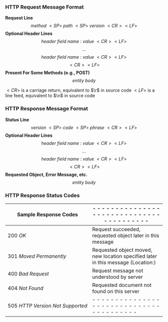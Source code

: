 
### HTTP Request Message Format

**Request Line**
$$
method~<SP>~path~<SP>~version~<CR><LF>
$$
**Optional Header Lines**
$$
header~field~name~:~value~<CR><LF>
$$
$$
\dots
$$
$$
header~field~name~:~value~<CR><LF>
$$
$$
<CR><LF>
$$
**Present For Some Methods (e.g., POST)**
$$
entity~body
$$


$<CR>$ is a carriage return, equivalent to $\r$ in source code
$<LF>$ is a line feed, equivalent to $\n$ in source code

### HTTP Response Message Format

**Status Line**
$$
version~<SP>~code~<SP>~phrase~<CR><LF>
$$
**Optional Header Lines**
$$
header~field~name~:~value~<CR><LF>
$$
$$
\dots
$$
$$
header~field~name~:~value~<CR><LF>
$$
$$
<CR><LF>
$$
**Requested Object, Error Message, etc.**
$$
entity~body
$$

### HTTP Response Status Codes

| Sample Response Codes | - - - - - - - - - - - - - - - - - - - - - - - - - - - - - - - - - - - - - - - -  |
| ---- | ---- |
| $200~OK$ | Request succeeded, requested object later in this message |
| $301~Moved~Permanently$ | Requested object moved, new location specified later in this message (Location:) |
| $400~Bad~Request$<br> | Request message not understood by server |
| $404~Not~Found$ | Requested document not found on this server |
| $505~HTTP~Version~Not~Supported$ | - - - - - - - - - - - - - - - - - - - - - - - - - - - - - - - - - - - - - - - - |





